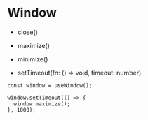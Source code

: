 Window
====

* close()

* maximize()

* minimize()

* setTimeout(fn: () => void, timeout: number)

```tsx
const window = useWindow();

window.setTimeout(() => {
  window.maximize();
}, 1000);
```
